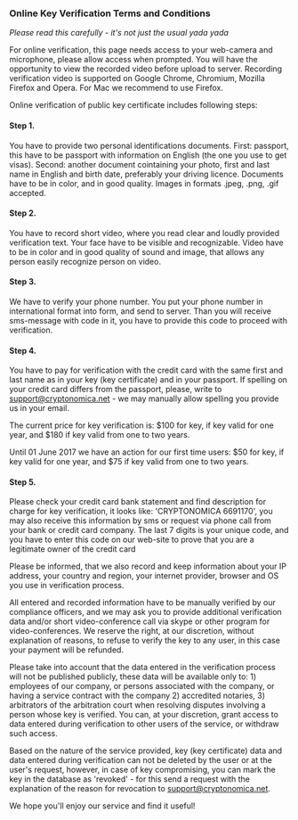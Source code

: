 ### Online Key Verification Terms and Conditions

*Please read this carefully - it's not just the usual yada yada*

For online verification, this page needs access to your web-camera and microphone, please allow access when prompted.
You will have the opportunity to view the recorded video before upload to server.
Recording verification video is supported on Google Chrome, Chromium, Mozilla Firefox and Opera.
For Mac we recommend to use Firefox.

Online verification of public key certificate includes following steps:

#### Step 1.
You have to provide two personal identifications documents. First: passport, this have to be passport with information on English (the one you use to get visas). Second: another document cointaining your photo, first and last name in English and birth date, preferably your driving licence. Documents have to be in color, and in good quality. Images in formats .jpeg, .png, .gif accepted.

#### Step 2.
You have to record short video, where you read clear and loudly provided verification text. Your face have to be visible and recognizable. Video have to be in color and in good quality of sound and image, that allows any person easily recognize person on video.

#### Step 3.
We have to verify your phone number. You put your phone number in international format into form, and send to server. Than you will receive sms-message with code in it, you have to provide this code to proceed with verification.

#### Step 4.
You have to pay for verification with the credit card with the same first and last name as in your key (key certificate) and in your passport. If spelling on your credit card differs from the passport, please, write to support@cryptonomica.net - we may manually allow spelling you provide us in your email.

The current price for key verification is: $100 for key, if key valid for one year, and $180 if key valid from one to two years.

Until 01 June 2017 we have an action for our first time users:
$50 for key, if key valid for one year, and $75 if key valid from one to two years.

#### Step 5.
Please check your credit card bank statement and find description for charge for key verification, it looks like: 'CRYPTONOMICA 6691170', you may also receive this information by sms or request via phone call from your bank or credit card company. The last 7 digits is your unique code, and you have to enter this code on our web-site to prove that you are a legitimate owner of the credit card


Please be informed, that we also record and keep information about your IP address, your country and region, your internet provider, browser and OS you use in verification process.

All entered and recorded information have to be manually verified by our compliance officers, and we may ask you to provide additional verification data and/or short video-conference call via skype or other program for video-conferences. We reserve the right, at our discretion, without explanation of reasons, to refuse to verify the key to any user, in this case your payment will be refunded.

Please take into account that the data entered in the verification process will not be published publicly, these data will be available only to: 1) employees of our company, or persons associated with the company, or having a service contract with the company 2) accredited notaries, 3) arbitrators of the arbitration court when resolving disputes involving a person whose key is verified.
You can, at your discretion, grant access to data entered during verification to other users of the service, or withdraw such access.

Based on the nature of the service provided, key (key certificate) data and data entered during verification can not be deleted by the user or at the user's request, however, in case of key compromising, you can mark the key in the database as 'revoked' - for this send a request with the explanation of the reason for revocation to support@cryptonomica.net.

We hope you'll enjoy our service and find it useful!

